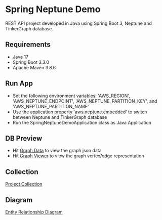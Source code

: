 # Spring Neptune Demo

REST API project developed in Java using Spring Boot 3, Neptune and TinkerGraph database.

## Requirements

- Java 17
- Spring Boot 3.3.0
- Apache Maven 3.8.6

## Run App

- Set the following environment variables: 'AWS_REGION', 'AWS_NEPTUNE_ENDPOINT', 'AWS_NEPTUNE_PARTITION_KEY', and 'AWS_NEPTUNE_PARTITION_NAME'
- Use the application property 'aws.neptune.embedded' to switch between Neptune and TinkerGraph database
- Run the SpringNeptuneDemoApplication class as Java Application

## DB Preview

- Hit [Graph Data](http://localhost:8080/spring-neptune-demo/graph/data) to view the graph json data
- Hit [Graph Viewer](http://localhost:8080/spring-neptune-demo/index.html) to view the graph vertex/edge representation

## Collection

[Project Collection](https://github.com/erebelo/spring-neptune-demo/tree/main/collection)

## Diagram

[Entity Relationship Diagram](https://github.com/erebelo/spring-neptune-demo/tree/main/db/Entity%20Relationship%20Diagram.png)
